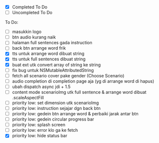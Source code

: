 - [x] Completed To Do
- [ ] Uncompleted To Do

To Do: 
- [ ] masukkin logo
- [ ] btn audio kurang naik
- [ ] halaman full sentences gada instruction
- [ ] back btn arrange word frik
- [x] tts untuk arrange word dibuat string
- [x] tts untuk full sentences dibuat string
- [x] buat ext utk convert array of string ke string
- [ ] fix bug untuk NSMutableAttributedString
- [ ] fetch all scenario cover pake gender (Choose Scenario)
- [ ] audio completion di completion page aja (yg di arrange word di hapus)
- [ ] ubah dispatch async jdi + 1.5
- [ ] content mode scenarioImg utk full sentence & arrange word dibuat .scaleAspectFill
- [ ] priority low: set dimension utk scenarioImg
- [ ] priority low: instruction sejajar dgn back btn
- [ ] priority low: gedein btn arrange word & perbaiki jarak antar btn
- [ ] priority low: gedein circular progress bar
- [ ] priority low: splash screen
- [ ] priority low: error klo ga ke fetch
- [x] priority low: hide status bar
